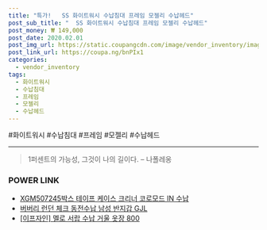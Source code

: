 ```yaml
--- 
title: "특가!   SS 화이트워시 수납침대 프레임 모젤리 수납헤드" 
post_sub_title: "  SS 화이트워시 수납침대 프레임 모젤리 수납헤드" 
post_money: ₩ 149,000 
post_date: 2020.02.01 
post_img_url: https://static.coupangcdn.com/image/vendor_inventory/images/2017/03/16/12/5/54a6d944-ec94-41d5-b357-590ab1a4d935.jpg 
post_link_url: https://coupa.ng/bnPIx1 
categories: 
  - vendor_inventory 
tags: 
  - 화이트워시 
  - 수납침대 
  - 프레임 
  - 모젤리 
  - 수납헤드 
--- 
```

  #화이트워시 #수납침대 #프레임 #모젤리 #수납헤드 
<hr> 

> 1퍼센트의 가능성, 그것이 나의 길이다. – 나폴레옹 


### POWER LINK

* <a href="https://blog.naver.com/fasyy4321/221783620340" target="_blank">XGM507245박스 테이프 케이스 크리너 코로모드 IN 수납</a>
* <a href="https://blog.naver.com/fasyy4321/221789083856" target="_blank">버버리 런던 체크 동전수납 남성 반지갑 GJL</a>
* <a href="https://blog.naver.com/sakai111/221784622431" target="_blank">[이프자인] 멜로 서랍 수납 거울 옷장 800</a>
